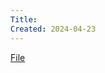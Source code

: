 ```yaml
---
Title: 
Created: 2024-04-23
---
```

[File](<create code file:///Users/mac/Desktop/Projects 2024/CURRENT/mern-blog>)